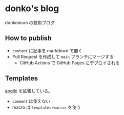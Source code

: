 # donko's blog

donkomura の技術ブログ

## How to publish

- `content` に記事を markdown で置く
- Pull Request を作成して `main` ブランチにマージする
    - GitHub Actions で GitHub Pages にデプロイされる

## Templates

[apollo](https://github.com/not-matthias/apollo) を拡張している。

- `comment` は使えない
- macro は `templates/macros` を使う